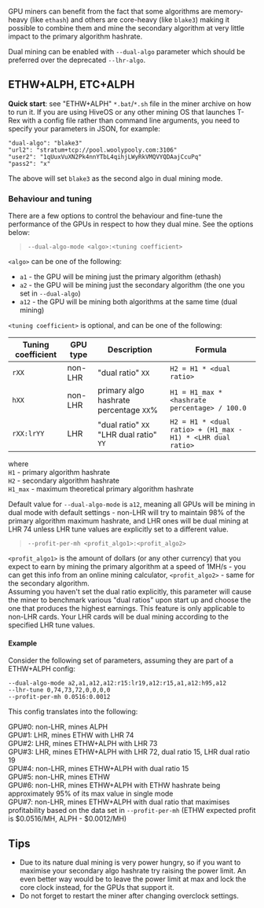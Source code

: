 GPU miners can benefit from the fact that some algorithms are memory-heavy (like `ethash`) and others are core-heavy
(like `blake3`) making it possible to combine them and mine the secondary algorithm at very little impact
to the primary algorithm hashrate.  

Dual mining can be enabled with `--dual-algo` parameter which should be preferred over the deprecated `--lhr-algo`.

## ETHW+ALPH, ETC+ALPH

**Quick start**: see "ETHW+ALPH" `*.bat`/`*.sh` file in the miner archive on how to run it. If you are using HiveOS
or any other mining OS that launches T-Rex with a config file rather than command line arguments, you need to specify
your parameters in JSON, for example:
```
"dual-algo": "blake3"
"url2": "stratum+tcp://pool.woolypooly.com:3106"
"user2": "1qUuxVuXN2Pk4nnYTbL4qihjLWyRkVMQVYQDAajCcuPq"
"pass2": "x"
```
The above will set `blake3` as the second algo in dual mining mode.


### Behaviour and tuning
There are a few options to control the behaviour and fine-tune the performance of the GPUs in respect to how they 
dual mine. See the options below:  

> `--dual-algo-mode <algo>:<tuning coefficient>`

`<algo>` can be one of the following:  
* `a1` - the GPU will be mining just the primary algorithm (ethash)  
* `a2` - the GPU will be mining just the secondary algorithm (the one you set in `--dual-algo`)  
* `a12` - the GPU will be mining both algorithms at the same time (dual mining)  

`<tuning coefficient>` is optional, and can be one of the following:

| Tuning coefficient | GPU type | Description                                  | Formula                                                     |
|--------------------|----------|----------------------------------------------|-------------------------------------------------------------|
| `rXX`              | non-LHR  | "dual ratio" `XX`                            | `H2 = H1 * <dual ratio>`                                    |
| `hXX`              | non-LHR  | primary algo hashrate percentage `XX`%       | `H1 = H1_max * <hashrate percentage> / 100.0`               |
| `rXX:lrYY`         | LHR      | "dual ratio" `XX` <br> "LHR dual ratio" `YY` | `H2 = H1 * <dual ratio> + (H1_max - H1) * <LHR dual ratio>` |

where  
`H1` - primary algorithm hashrate  
`H2` - secondary algorithm hashrate  
`H1_max` - maximum theoretical primary algorithm hashrate  

Default value for `--dual-algo-mode` is `a12`, meaning all GPUs will be mining in dual mode with default settings - 
non-LHR will try to maintain 98% of the primary algorithm maximum hashrate, and LHR ones will be dual mining at
LHR 74 unless LHR tune values are explicitly set to a different value.


> `--profit-per-mh <profit_algo1>:<profit_algo2>`

`<profit_algo1>` is the amount of dollars (or any other currency) that you expect to earn by mining the primary 
algorithm at a speed of 1MH/s - you can get this info from an online mining calculator, `<profit_algo2>` - 
same for the secondary algorithm.  
Assuming you haven't set the dual ratio explicitly, this parameter will cause the miner to benchmark various "dual ratios" 
upon start up and choose the one that produces the highest earnings. This feature is only applicable to non-LHR cards. 
Your LHR cards will be dual mining according to the specified LHR tune values.  

#### Example
Consider the following set of parameters, assuming they are part of a ETHW+ALPH config:  
```
--dual-algo-mode a2,a1,a12,a12:r15:lr19,a12:r15,a1,a12:h95,a12
--lhr-tune 0,74,73,72,0,0,0,0
--profit-per-mh 0.0516:0.0012
```
This config translates into the following:

GPU#0: non-LHR, mines ALPH  
GPU#1: LHR, mines ETHW with LHR 74  
GPU#2: LHR, mines ETHW+ALPH with LHR 73  
GPU#3: LHR, mines ETHW+ALPH with LHR 72, dual ratio 15, LHR dual ratio 19  
GPU#4: non-LHR, mines ETHW+ALPH with dual ratio 15  
GPU#5: non-LHR, mines ETHW  
GPU#6: non-LHR, mines ETHW+ALPH with ETHW hashrate being approximately 95% of its max value in single mode  
GPU#7: non-LHR, mines ETHW+ALPH with dual ratio that maximises profitability based on the data set in `--profit-per-mh`
(ETHW expected profit is $0.0516/MH, ALPH - $0.0012/MH)

## Tips

* Due to its nature dual mining is very power hungry, so if you want to maximise your secondary algo hashrate try
raising the power limit. An even better way would be to leave the power limit at max and lock the core clock instead,
for the GPUs that support it.
* Do not forget to restart the miner after changing overclock settings.